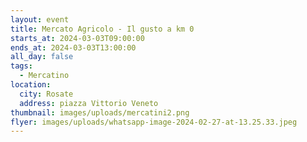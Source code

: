 ```yaml
---
layout: event
title: Mercato Agricolo - Il gusto a km 0
starts_at: 2024-03-03T09:00:00
ends_at: 2024-03-03T13:00:00
all_day: false
tags:
  - Mercatino
location:
  city: Rosate
  address: piazza Vittorio Veneto
thumbnail: images/uploads/mercatini2.png
flyer: images/uploads/whatsapp-image-2024-02-27-at-13.25.33.jpeg
---
```

